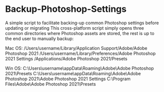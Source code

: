 # Backup-Photoshop-Settings
A simple script to facilitate backing-up common Photoshop settings before updating or migrating
This cross-platform script simply opens three common directories where Photoshop assets are stored, the rest is up to the end user to manually backup:

Mac OS:
/Users/username/Library/Application Support/Adobe/Adobe Photoshop 2021
/Users/username/Library/Preferences/Adobe Photoshop 2021 Settings
/Applications/Adobe Photoshop 2021/Presets
 
Win OS:
C:\Users\username\appData\Roaming\Adobe\Adobe Photoshop 2021\Presets
C:\Users\username\appData\Roaming\Adobe\Adobe Photoshop 2021\Adobe Photoshop 2021 Settings
C:\Program Files\Adobe\Adobe Photoshop 2021\Presets
